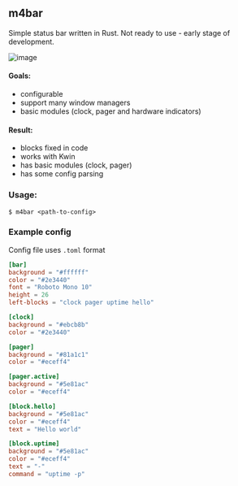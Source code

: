 ## m4bar
Simple status bar written in Rust. Not ready to use - early stage of development.

![image](https://user-images.githubusercontent.com/43048524/150657947-163fce61-5f61-48f6-968d-78af3450dceb.png)

#### Goals:
- configurable
- support many window managers
- basic modules (clock, pager and hardware indicators)

#### Result:
- blocks fixed in code
- works with Kwin
- has basic modules (clock, pager)
- has some config parsing


### Usage:
```
$ m4bar <path-to-config> 
```

### Example config
Config file uses `.toml` format 
```toml
[bar]
background = "#ffffff"
color = "#2e3440"
font = "Roboto Mono 10"
height = 26
left-blocks = "clock pager uptime hello"

[clock]
background = "#ebcb8b"
color = "#2e3440"

[pager]
background = "#81a1c1"
color = "#eceff4"

[pager.active]
background = "#5e81ac"
color = "#eceff4"

[block.hello]
background = "#5e81ac"
color = "#eceff4"
text = "Hello world"

[block.uptime]
background = "#5e81ac"
color = "#eceff4"
text = "-"
command = "uptime -p"
```
